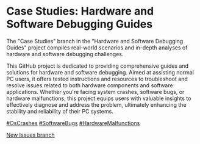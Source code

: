 # Case Studies: Hardware and Software Debugging Guides
The "Case Studies" branch in the "Hardware and Software Debugging Guides" project compiles real-world scenarios and in-depth analyses of hardware and software debugging challenges.

This GitHub project is dedicated to providing comprehensive guides and solutions for hardware and software debugging. Aimed at assisting normal PC users, it offers tested instructions and resources to troubleshoot and resolve issues related to both hardware components and software applications. Whether you're facing system crashes, software bugs, or hardware malfunctions, this project equips users with valuable insights to effectively diagnose and address the problem, ultimately enhancing the stability and reliability of their PC systems.

[#OsCrashes](https://github.com/search?q=os+crashes&type=repositories) [#SoftwareBugs](https://github.com/search?q=os+crashes&type=repositories) [#HardwareMalfunctions](https://github.com/search?q=hardware+Malfunctions&type=repositories)

[New Issues branch](https://github.com/AlexGxtr/try-turning-it-off-and-on-again/tree/New-issues)
